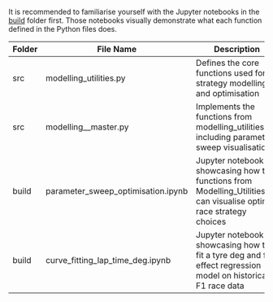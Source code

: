 It is recommended to familiarise yourself with the Jupyter notebooks in the [build](https://github.com/JamHil12/Formula1_Strategy_Model/tree/master/build) folder first.
Those notebooks visually demonstrate what each function defined in the Python files does.

| Folder | File Name | Description |
| ------------ | ------------ | ----------- |
| src | modelling_utilities.py | Defines the core functions used for strategy modelling and optimisation |
| src | modelling__master.py | Implements the functions from modelling_utilities.py, including parameter sweep visualisation |
| build | parameter_sweep_optimisation.ipynb | Jupyter notebook showcasing how the functions from Modelling_Utilities.py can visualise optimal race strategy choices |
| build | curve_fitting_lap_time_deg.ipynb | Jupyter notebook showcasing how to fit a tyre deg and fuel effect  regression model on historical F1 race data |
